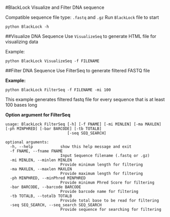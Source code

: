#BlackLock
Visualize and Filter DNA sequence

Compatible sequence file type: `.fastq` and `.gz`
Run `BlackLock` file to start

```
python BlackLock -h
```
##Visualize DNA Sequence
Use `VisualizeSeq` to generate HTML file for visualizing data 

Example:
```
python BlackLock VisualizeSeq -f FILENAME
```
##Filter DNA Sequence
Use FilterSeq to generate filtered FASTQ file

**Example:**
```
python BlackLock FilterSeq -f FILENAME -mi 100
```
  This example generates filtered fastq file for every sequence that is at least 100 bases long

**Option argument for FilterSeq**

```
usage: BlackLock FilterSeq [-h] [-f FNAME] [-mi MINLEN] [-ma MAXLEN] [-ph MINPHRED] [-bar BARCODE] [-tb TOTALB]
                           [-seq SEQ_SEARCH]

optional arguments:
  -h, --help            show this help message and exit
  -f FNAME, --fname FNAME
                        Input Sequence filename (.fastq or .gz)
  -mi MINLEN, --minlen MINLEN
                        Provide minimum length for filtering
  -ma MAXLEN, --maxlen MAXLEN
                        Provide maximum length for filtering
  -ph MINPHRED, --minPhred MINPHRED
                        Provide minimum Phred Score for filtering
  -bar BARCODE, --barcode BARCODE
                        Provide barcode name for filtering
  -tb TOTALB, --totalb TOTALB
                        Provide total base to be read for filtering
  -seq SEQ_SEARCH, --seq_search SEQ_SEARCH
                        Provide sequence for searching for filtering
```
